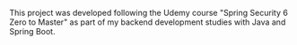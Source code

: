 This project was developed following the Udemy course "Spring Security 6 Zero to Master" as part of my backend development studies with Java and Spring Boot.
